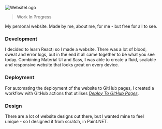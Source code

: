 ![WebsiteLogo](https://user-images.githubusercontent.com/45587386/77818965-02f7eb80-713c-11ea-994a-7600c1a31a32.png "matteas.nz")

> Work In Progress

My personal website. Made by me, about me, for me - but free for all to see.

### Development

I decided to learn React; so I made a website. There was a lot of blood, sweat and error logs, but in the end it all came together to be what you see today. Combining Material UI and Sass, I was able to create a fluid, scalable and responsive website that looks great on every device.

### Deployment

For automating the deployment of the website to GitHub pages, I created a workflow with GitHub actions that utilises *[Deploy To GitHub Pages](https://github.com/marketplace/actions/deploy-to-github-pages)*.

### Design

There are a lot of website designs out there, but I wanted mine to feel unique - so I designed it from scratch, in Paint.NET.
